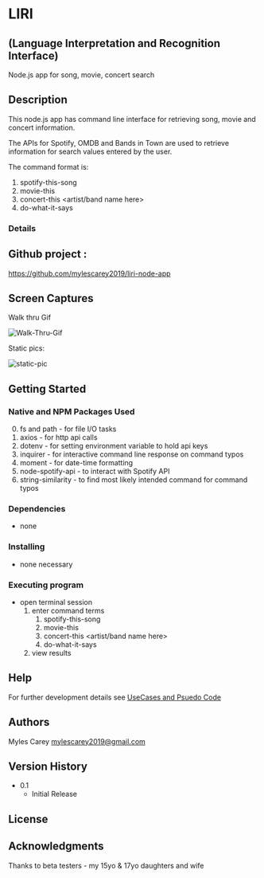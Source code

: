 # LIRI  
## (Language Interpretation and Recognition Interface)


Node.js app for song, movie, concert search

## Description
 
This node.js app has command line interface for retrieving song, movie and concert 
information.

The APIs for Spotify, OMDB and Bands in Town are used to retrieve information for
search values entered by the user.

The command format is:

1.  spotify-this-song <song name here>
2.  movie-this <movie name here>
3.  concert-this <artist/band name here>
4.  do-what-it-says

### Details

## Github project :
https://github.com/mylescarey2019/liri-node-app

## Screen Captures
Walk thru Gif

![Walk-Thru-Gif](assets/images/wireframe1.png)

Static pics:

![static-pic](assets/images/wireframe1b.png)


## Getting Started

### Native and NPM Packages Used
0.  fs and path - for file I/O tasks
1.  axios     - for http api calls
2.  dotenv    - for setting environment variable to hold api keys
3.  inquirer  - for interactive command line response on command typos
4.  moment    - for date-time formatting
5.  node-spotify-api  - to interact with Spotify API
6.  string-similarity - to find most likely intended command for command typos


### Dependencies

* none 

### Installing

* none necessary 

### Executing program

* open terminal session
  1. enter command terms 
        1. spotify-this-song <song name here>
        2.  movie-this <movie name here>
        3.  concert-this <artist/band name here>
        4.  do-what-it-says
    2. view results
    

## Help

For further development details see [UseCases and Psuedo Code](UseCases-PsuedoCode.md)

## Authors

Myles Carey 
mylescarey2019@gmail.com 

## Version History
 
* 0.1
    * Initial Release

## License


## Acknowledgments

Thanks to beta testers - my 15yo & 17yo daughters and wife 
